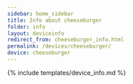 ```yaml
---
sidebar: home_sidebar
title: Info about cheeseburger
folder: info
layout: deviceinfo
redirect_from: cheeseburger_info.html
permalink: /devices/cheeseburger/
device: cheeseburger
---
```

{% include templates/device_info.md %}
